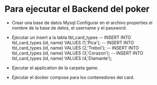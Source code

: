 # Para ejecutar el Backend del poker

- Crear una base de datos Mysql Configurar en el archivo properties el nombre de la base de datos, el username y el password.

- Ejecutar un insert a la tabla tbl_card_types 
-- INSERT INTO tbl_card_types (id, name) VALUES (1,'Pica'); 
-- INSERT INTO tbl_card_types (id, name) VALUES (2,'Trebol'); 
-- INSERT INTO tbl_card_types (id, name) VALUES (3,'Corazon'); 
-- INSERT INTO tbl_card_types (id, name) VALUES (4,'Diamante');

- Ejecutar el application de la carpeta game. 
- Ejecutar el docker compose para los contenedores del card.
